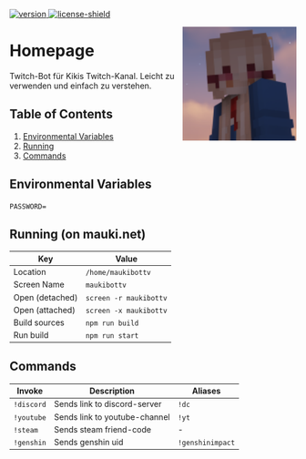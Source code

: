 [discord-invite]: https://discord.gg/7fVXR2g7DG

[maven-central]: https://img.shields.io/badge/Version-v1.3.0.BETA-blue.svg
[discord-shield]: https://discord.com/api/guilds/859073652775059457/widget.png

[license]: https://github.com/MaukiNet/MaukiBotTV/blob/main/LICENSE
[license-shield]: https://img.shields.io/badge/License-GPL3.0-green.svg

[version]: https://img.shields.io/static/v1?label=Download&message=v1.0.0_ALPHA&color=blue
[download]: https://github.com/MaukiNet/MaukiBotTV/releases/tag/v1.0.0_ALPHA

[ ![version][] ][download]
[ ![license-shield][] ][license]
<!--
![maven-central][]
-->

<img align="right" src="https://github.com/MaukiNet/.github/blob/main/assets/4542221e59746b200f7d3d2c96cf9210.png" height="200" width="200">

# Homepage
Twitch-Bot für Kikis Twitch-Kanal. Leicht zu verwenden und einfach zu verstehen.

## Table of Contents
1. [Environmental Variables](#environmental-variables)
2. [Running](#running-on-maukinet)
3. [Commands](#commands)

## Environmental Variables
```env
PASSWORD=
```

## Running (on mauki.net)
| **Key**         	| **Value**               	|
|-----------------	|-------------------------	|
| Location        	| `/home/maukibottv`        |
| Screen Name     	| `maukibottv`             	|
| Open (detached) 	| `screen -r maukibottv`   	|
| Open (attached) 	| `screen -x maukibottv`   	|
| Build sources   	| `npm run build`          	|
| Run build       	| `npm run start`          	|

## Commands
| **Invoke**         	| **Description**           | **Aliases** |
|-----------------	  |-------------------------	| ------------- |
| `!discord`       	| Sends link to discord-server | `!dc` |
| `!youtube`        	| Sends link to youtube-channel | `!yt` |
| `!steam`         	| Sends steam friend-code	| - |
| `!genshin`        	| Sends genshin uid	| `!genshinimpact` |
